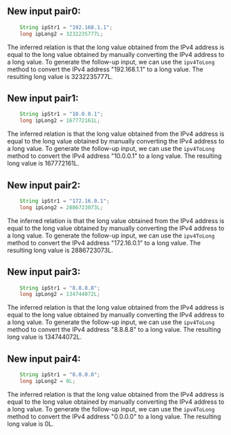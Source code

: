 ## New input pair0:
```java
    String ipStr1 = "192.168.1.1";
    long ipLong2 = 3232235777L;
```
The inferred relation is that the long value obtained from the IPv4 address is equal to the long value obtained by manually converting the IPv4 address to a long value.
To generate the follow-up input, we can use the `ipv4ToLong` method to convert the IPv4 address "192.168.1.1" to a long value. The resulting long value is 3232235777L.

## New input pair1:
```java
    String ipStr1 = "10.0.0.1";
    long ipLong2 = 167772161L;
```
The inferred relation is that the long value obtained from the IPv4 address is equal to the long value obtained by manually converting the IPv4 address to a long value.
To generate the follow-up input, we can use the `ipv4ToLong` method to convert the IPv4 address "10.0.0.1" to a long value. The resulting long value is 167772161L.

## New input pair2:
```java
    String ipStr1 = "172.16.0.1";
    long ipLong2 = 2886723073L;
```
The inferred relation is that the long value obtained from the IPv4 address is equal to the long value obtained by manually converting the IPv4 address to a long value.
To generate the follow-up input, we can use the `ipv4ToLong` method to convert the IPv4 address "172.16.0.1" to a long value. The resulting long value is 2886723073L.

## New input pair3:
```java
    String ipStr1 = "8.8.8.8";
    long ipLong2 = 134744072L;
```
The inferred relation is that the long value obtained from the IPv4 address is equal to the long value obtained by manually converting the IPv4 address to a long value.
To generate the follow-up input, we can use the `ipv4ToLong` method to convert the IPv4 address "8.8.8.8" to a long value. The resulting long value is 134744072L.

## New input pair4:
```java
    String ipStr1 = "0.0.0.0";
    long ipLong2 = 0L;
```
The inferred relation is that the long value obtained from the IPv4 address is equal to the long value obtained by manually converting the IPv4 address to a long value.
To generate the follow-up input, we can use the `ipv4ToLong` method to convert the IPv4 address "0.0.0.0" to a long value. The resulting long value is 0L.
